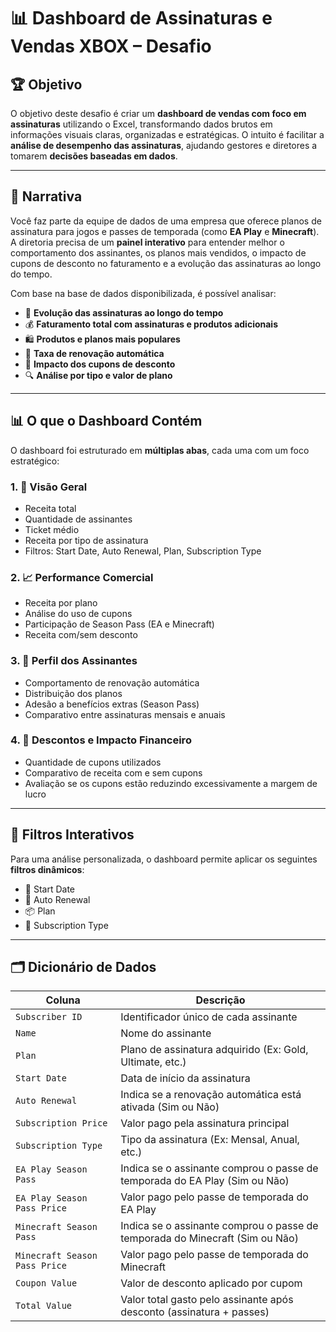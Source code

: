 # 📊 Dashboard de Assinaturas e Vendas XBOX – Desafio

## 🏆 Objetivo  
O objetivo deste desafio é criar um **dashboard de vendas com foco em assinaturas** utilizando o Excel, transformando dados brutos em informações visuais claras, organizadas e estratégicas. O intuito é facilitar a **análise de desempenho das assinaturas**, ajudando gestores e diretores a tomarem **decisões baseadas em dados**.

---

## 📖 Narrativa  
Você faz parte da equipe de dados de uma empresa que oferece planos de assinatura para jogos e passes de temporada (como **EA Play** e **Minecraft**). A diretoria precisa de um **painel interativo** para entender melhor o comportamento dos assinantes, os planos mais vendidos, o impacto de cupons de desconto no faturamento e a evolução das assinaturas ao longo do tempo.

Com base na base de dados disponibilizada, é possível analisar:

- 📅 **Evolução das assinaturas ao longo do tempo**
- 💰 **Faturamento total com assinaturas e produtos adicionais**
- 🛍️ **Produtos e planos mais populares**
- 🔁 **Taxa de renovação automática**
- 🧾 **Impacto dos cupons de desconto**
- 🔍 **Análise por tipo e valor de plano**

---

## 📊 O que o Dashboard Contém

O dashboard foi estruturado em **múltiplas abas**, cada uma com um foco estratégico:

### 1. **📌 Visão Geral**
- Receita total
- Quantidade de assinantes
- Ticket médio
- Receita por tipo de assinatura
- Filtros: Start Date, Auto Renewal, Plan, Subscription Type

### 2. **📈 Performance Comercial**
- Receita por plano
- Análise do uso de cupons
- Participação de Season Pass (EA e Minecraft)
- Receita com/sem desconto

### 3. **👤 Perfil dos Assinantes**
- Comportamento de renovação automática
- Distribuição dos planos
- Adesão a benefícios extras (Season Pass)
- Comparativo entre assinaturas mensais e anuais

### 4. **💸 Descontos e Impacto Financeiro**
- Quantidade de cupons utilizados
- Comparativo de receita com e sem cupons
- Avaliação se os cupons estão reduzindo excessivamente a margem de lucro

---

## 🔎 Filtros Interativos

Para uma análise personalizada, o dashboard permite aplicar os seguintes **filtros dinâmicos**:

- 📅 Start Date  
- 🔁 Auto Renewal  
- 📦 Plan  
- 📂 Subscription Type

---

## 🗂️ Dicionário de Dados

| Coluna                       | Descrição                                                                 |
|-----------------------------|---------------------------------------------------------------------------|
| `Subscriber ID`             | Identificador único de cada assinante                                    |
| `Name`                      | Nome do assinante                                                        |
| `Plan`                      | Plano de assinatura adquirido (Ex: Gold, Ultimate, etc.)                 |
| `Start Date`                | Data de início da assinatura                                             |
| `Auto Renewal`              | Indica se a renovação automática está ativada (Sim ou Não)               |
| `Subscription Price`        | Valor pago pela assinatura principal                                     |
| `Subscription Type`        | Tipo da assinatura (Ex: Mensal, Anual, etc.)                             |
| `EA Play Season Pass`       | Indica se o assinante comprou o passe de temporada do EA Play (Sim ou Não) |
| `EA Play Season Pass Price` | Valor pago pelo passe de temporada do EA Play                            |
| `Minecraft Season Pass`     | Indica se o assinante comprou o passe de temporada do Minecraft (Sim ou Não) |
| `Minecraft Season Pass Price` | Valor pago pelo passe de temporada do Minecraft                        |
| `Coupon Value`              | Valor de desconto aplicado por cupom                                     |
| `Total Value`               | Valor total gasto pelo assinante após desconto (assinatura + passes)     |

